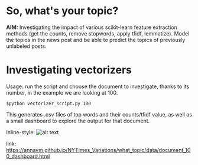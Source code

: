 # So, what's your topic?

**AIM:** Investigating the impact of various scikit-learn feature extraction methods (get the counts, remove stopwords, apply tfidf, lemmatize). Model the topics in the news post and be able to predict the topics of previously unlabeled posts.


# Investigating vectorizers

Usage: run the script and choose the document to investigate, thanks to its number, in the example we are looking at 100.

```code
$python vectorizer_script.py 100
```

This generates .csv files of top words and their counts/tfidf value, as well as a small dashboard to explore the output for that document.

Inline-style:
![alt text](https://github.com/AnnaVM/NYTimes_Variations/tree/master/what_topic/data/document_13.gif "Dashboard demo for document 13")

link:
https://annavm.github.io/NYTimes_Variations/what_topic/data/document_100_dashboard.html
